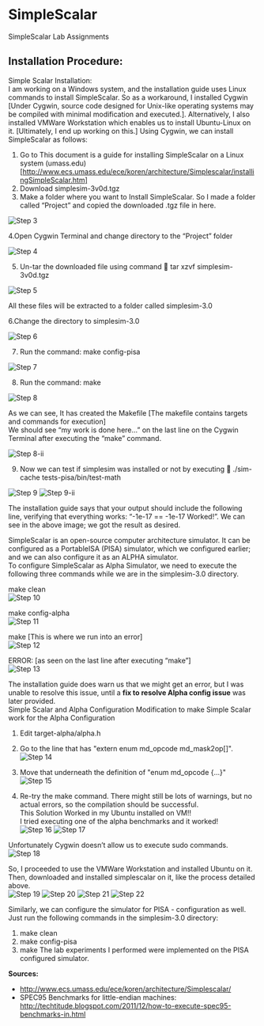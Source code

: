 # SimpleScalar
SimpleScalar Lab Assignments <br>

## Installation Procedure:
Simple Scalar Installation: <br>
I am working on a Windows system, and the installation guide uses Linux commands to install SimpleScalar. So as a workaround, I installed Cygwin [Under Cygwin, source code designed for Unix-like operating systems may be compiled with minimal modification and executed.]. Alternatively, I also installed VMWare Workstation which enables us to install Ubuntu-Linux on it. [Ultimately, I end up working on this.]
Using Cygwin, we can install SimpleScalar as follows:
1. Go to This document is a guide for installing SimpleScalar on a Linux system (umass.edu) [http://www.ecs.umass.edu/ece/koren/architecture/Simplescalar/installingSimpleScalar.htm]
2. Download simplesim-3v0d.tgz
3. Make a folder where you want to Install SimpleScalar. So I made a folder called “Project” and copied the downloaded .tgz file in here.

![Step 3](/Images/image001.png?raw=true "Step 3")

4.Open Cygwin Terminal and change directory to the “Project” folder

![Step 4](/Images/image003.png?raw=true "Step 4")

5. Un-tar the downloaded file using command  tar xzvf simplesim-3v0d.tgz

![Step 5](/Images/image005.png?raw=true "Step 5")

All these files will be extracted to a folder called simplesim-3.0 <br>

6.Change the directory to simplesim-3.0

![Step 6](/Images/image007.png?raw=true "Step 6")

7. Run the command: make config-pisa

![Step 7](/Images/image009.png?raw=true "Step 7")

8. Run the command: make

![Step 8](/Images/image011.png?raw=true "Step 8")

As we can see, It has created the Makefile [The makefile contains targets and commands for execution] <br>
We should see “my work is done here…” on the last line on the Cygwin Terminal after executing the “make” command.

![Step 8-ii](/Images/image013.png?raw=true "Step 8-ii")

9. Now we can test if simplesim was installed or not by executing  ./sim-cache tests-pisa/bin/test-math

![Step 9](/Images/image015.png?raw=true "Step 9")
![Step 9-ii](/Images/image017.png?raw=true "Step 9-ii")

The installation guide says that your output should include the following line, verifying that everything works: “-1e-17 == -1e-17 Worked!”. We can see in the above image; we got the result as desired. <br>

SimpleScalar is an open-source computer architecture simulator. It can be configured as a PortableISA (PISA) simulator, which we configured earlier; and we can also configure it as an ALPHA simulator. <br>
To configure SimpleScalar as Alpha Simulator, we need to execute the following three commands while we are in the simplesim-3.0 directory. <br>

make clean <br>
![Step 10](/Images/image019.png?raw=true "Step 10")

make config-alpha <br>
![Step 11](/Images/image021.png?raw=true "Step 11")

make [This is where we run into an error] <br>
![Step 12](/Images/image023.png?raw=true "Step 12")

ERROR: [as seen on the last line after executing “make”] <br>
![Step 13](/Images/image025.png?raw=true "Step 13")

The installation guide does warn us that we might get an error, but I was unable to resolve this issue, until a **fix to resolve Alpha config issue** was later provided. <br>
Simple Scalar and Alpha Configuration Modification to make Simple Scalar work for the Alpha Configuration <br>
1. Edit target-alpha/alpha.h 
2. Go to the line that has "extern enum md_opcode md_mask2op[]". 
![Step 14](/Images/image001a.png?raw=true "Step 14")

3. Move that underneath the definition of "enum md_opcode {...}"  <br>
![Step 15](/Images/image002a.png?raw=true "Step 15")

4. Re-try the make command. There might still be lots of warnings, but no actual errors, so the compilation should be successful. <br>
This Solution Worked in my Ubuntu installed on VM!! <br>
I tried executing one of the alpha benchmarks and it worked! <br>
![Step 16](/Images/image003a.png?raw=true "Step 16")
![Step 17](/Images/image004a.png?raw=true "Step 17")

Unfortunately Cygwin doesn’t allow us to execute sudo commands. <br>
![Step 18](/Images/image027.png?raw=true "Step 18")

So, I proceeded to use the VMWare Workstation and installed Ubuntu on it. <br>
Then, downloaded and installed simplescalar on it, like the process detailed above. <br>
![Step 19](/Images/image029.png?raw=true "Step 19")
![Step 20](/Images/image031.png?raw=true "Step 20")
![Step 21](/Images/image033.png?raw=true "Step 21")
![Step 22](/Images/image035.png?raw=true "Step 22") <br>

Similarly, we can configure the simulator for PISA - configuration as well. <br>
Just run the following commands in the simplesim-3.0 directory: <br>
1. make clean
2. make config-pisa
3. make
The lab experiments I performed were implemented on the PISA configured simulator. <br>


**Sources:** <br>
- http://www.ecs.umass.edu/ece/koren/architecture/Simplescalar/
- SPEC95 Benchmarks for little-endian machines: http://techtitude.blogspot.com/2011/12/how-to-execute-spec95-benchmarks-in.html
